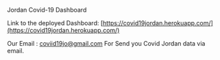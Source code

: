 Jordan Covid-19 Dashboard

Link to the deployed Dashboard: [https://covid19jordan.herokuapp.com/](https://covid19jordan.herokuapp.com/)

Our Email : coviid19jo@gmail.com  For Send you Covid Jordan data via email. 
